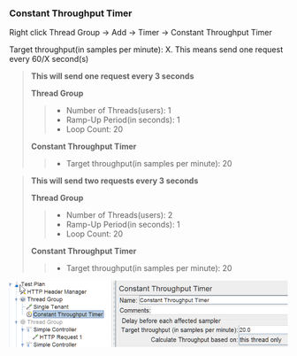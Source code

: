 ### Constant Throughput Timer

Right click Thread Group -> Add -> Timer -> Constant Throughput Timer

Target throughput(in samples per minute): X. This means send one request every 60/X second(s)

> __This will send one request every 3 seconds__
>
> __Thread Group__
> > * Number of Threads(users): 1
> > * Ramp-Up Period(in seconds): 1
> > * Loop Count: 20
>
> __Constant Throughput Timer__
> > * Target throughput(in samples per minute): 20

> __This will send two requests every 3 seconds__
>
> __Thread Group__
> > * Number of Threads(users): 2
> > * Ramp-Up Period(in seconds): 1
> > * Loop Count: 20
>
> __Constant Throughput Timer__
> > * Target throughput(in samples per minute): 20

![example Config](./Img/constantThroughputTimerExample.png)
